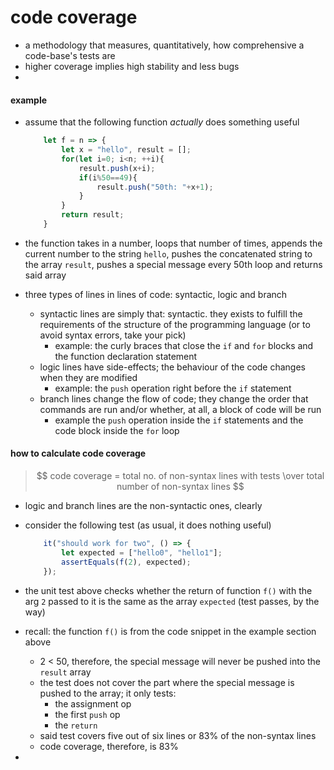 # code coverage

* a methodology that measures, quantitatively, how comprehensive a code-base's tests are
* higher coverage implies high stability and less bugs
* 

#### example
* assume that the following function *actually* does something useful

    ```javascript
        let f = n => {
            let x = "hello", result = [];
            for(let i=0; i<n; ++i){
                result.push(x+i);
                if(i%50==49){
                    result.push("50th: "+x+1);
                }
            }
            return result;
        }
    ```

* the function takes in a number, loops that number of times, appends the current number to the string `hello`, pushes the concatenated string to the array `result`, pushes a special message every 50th loop and returns said array
* three types of lines in lines of code: syntactic, logic and branch
    * syntactic lines are simply that: syntactic. they exists to fulfill the requirements  of the structure of the programming language (or to avoid syntax errors, take your pick)
        * example: the curly braces that close the `if` and `for` blocks and the function declaration statement
    * logic lines have side-effects; the behaviour of the code changes when they are modified
        * example: the `push` operation right before the `if` statement
    * branch lines change the flow of code; they change the order that commands are run and/or whether, at all, a block of code will be run
        * example the `push` operation inside the `if` statements and the code block inside the `for` loop

#### how to calculate code coverage

>   $$ code coverage = total no. of non-syntax lines with tests \over total number of non-syntax lines $$

* logic and branch lines are the non-syntactic ones, clearly
* consider the following test (as usual, it does nothing useful)

    ```javascript
        it("should work for two", () => {
            let expected = ["hello0", "hello1"];
            assertEquals(f(2), expected);
        });
    ```

 * the unit test above checks whether the return of function `f()` with the arg `2` passed to it is the same as the array `expected` (test passes, by the way)
 * recall: the function `f()` is from the code snippet in the example section above
    * 2 < 50, therefore, the special message will never be pushed into the `result` array
    * the test does not cover the part where the special message is pushed to the array; it only tests:
        * the assignment op
        * the first `push` op
        * the `return`
    * said test covers five out of six lines or 83% of the non-syntax lines
    * code coverage, therefore, is 83%
* 